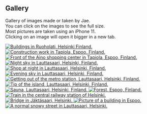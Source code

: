 ## Gallery

Gallery of images made or taken by Jae.  
You can click on the images to see the full size.  
Most pictures are taken using an iPhone 11.  
Clicking on an image will open it bigger in a new tab.


<div class="gallery">
<a target="_blank" href="https://bm.jae.fi/web/jae.fi/img/IMG_0489.JPEG">
<picture>
    <source type="image/avif" srcset="https://bm.jae.fi/web/jae.fi/avif/IMG_0489.avif">
    <source type="image/jpeg" srcset="https://bm.jae.fi/web/jae.fi/img/IMG_0489.JPEG">
    <img data-src="https://bm.jae.fi/web/jae.fi/img/IMG_0489.JPEG" alt="Buildings in Ruoholati, Helsinki Finland." />
</picture>
</a>
<a target="_blank" href="https://bm.jae.fi/web/jae.fi/img/IMG_3439.JPEG">
<picture>
    <source type="image/avif" srcset="https://bm.jae.fi/web/jae.fi/avif/IMG_3439.avif">
    <source type="image/jpeg" srcset="https://bm.jae.fi/web/jae.fi/img/IMG_3439.JPEG">
    <img data-src="https://bm.jae.fi/web/jae.fi/img/IMG_3439.JPEG" alt="Construction work in Tapiola, Espoo, Finland." />
</picture>
</a>
<a target="_blank" href="https://bm.jae.fi/web/jae.fi/img/IMG_3446.JPEG">
<picture>
    <source type="image/avif" srcset="https://bm.jae.fi/web/jae.fi/avif/IMG_3446.avif">
    <source type="image/jpeg" srcset="https://bm.jae.fi/web/jae.fi/img/IMG_3446.JPEG">
    <img data-src="https://bm.jae.fi/web/jae.fi/img/IMG_3446.JPEG" alt="Front of the Aino shopping center in Tapiola, Espoo, Finland." />
</picture>
</a>
<a target="_blank" href="https://bm.jae.fi/web/jae.fi/img/IMG_3855.jpeg">
<picture>
    <source type="image/avif" srcset="https://bm.jae.fi/web/jae.fi/avif/IMG_3855.avif">
    <source type="image/jpeg" srcset="https://bm.jae.fi/web/jae.fi/img/IMG_3855.jpeg">
    <img data-src="https://bm.jae.fi/web/jae.fi/img/IMG_3855.jpeg" alt="Night sky in Lauttasaari, Helsinki, Finland." />
</picture>
</a>
<a target="_blank" href="https://bm.jae.fi/web/jae.fi/img/IMG_3861.JPEG">
<picture>
    <source type="image/avif" srcset="https://bm.jae.fi/web/jae.fi/avif/IMG_3861.avif">
    <source type="image/jpeg" srcset="https://bm.jae.fi/web/jae.fi/img/IMG_3861.JPEG">
    <img data-src="https://bm.jae.fi/web/jae.fi/img/IMG_3861.JPEG" alt="Shop at night in Lauttasaari, Helsinki, Finland." />
</picture>
</a>
<a target="_blank" href="https://bm.jae.fi/web/jae.fi/img/IMG_4149.JPEG">
<picture>
    <source type="image/avif" srcset="https://bm.jae.fi/web/jae.fi/avif/IMG_4149.avif">
    <source type="image/jpeg" srcset="https://bm.jae.fi/web/jae.fi/img/IMG_4149.JPEG">
    <img data-src="https://bm.jae.fi/web/jae.fi/img/IMG_4149.JPEG" alt="Evening sky in Lauttasaari, Helsinki, Finland." />
</picture>
</a>
<a target="_blank" href="https://bm.jae.fi/web/jae.fi/img/IMG_4685.JPEG">
<picture>
    <source type="image/avif" srcset="https://bm.jae.fi/web/jae.fi/avif/IMG_4685.avif">
    <source type="image/jpeg" srcset="https://bm.jae.fi/web/jae.fi/img/IMG_4685.JPEG">
    <img data-src="https://bm.jae.fi/web/jae.fi/img/IMG_4685.JPEG" alt="Getting out of the metro station, Lauttasaari, Helsinki, Finland." class="lozad" />
</picture>
<a target="_blank" href="https://bm.jae.fi/web/jae.fi/img/IMG_5132.jpeg">
<picture>
    <source type="image/avif" srcset="https://bm.jae.fi/web/jae.fi/avif/IMG_5132.avif">
    <source type="image/jpeg" srcset="https://bm.jae.fi/web/jae.fi/img/IMG_5132.jpeg">
    <img data-src="https://bm.jae.fi/web/jae.fi/img/IMG_5132.jpeg" alt="Tip of the island, Lauttasaari, Helsinki, Finland." />
</picture>
</a>
<a target="_blank" href="https://bm.jae.fi/web/jae.fi/img/IMG_5382.jpeg">
<picture>
    <source type="image/avif" srcset="https://bm.jae.fi/web/jae.fi/avif/IMG_5382.avif">
    <source type="image/jpeg" srcset="https://bm.jae.fi/web/jae.fi/img/IMG_5382.jpeg">
    <img data-src="https://bm.jae.fi/web/jae.fi/img/IMG_5382.jpeg" alt="Sauna, Lauttasaari, Helsinki, Finland." />
</picture>
</a>
<a target="_blank" href="https://bm.jae.fi/web/jae.fi/img/IMG_6134.JPEG">
<picture>
    <source type="image/avif" srcset="https://bm.jae.fi/web/jae.fi/avif/IMG_6134.avif">
    <source type="image/jpeg" srcset="https://bm.jae.fi/web/jae.fi/img/IMG_6134.JPEG">
    <img data-src="https://bm.jae.fi/web/jae.fi/img/IMG_6134.JPEG" alt="Forest, Espoo, Finland." />
</picture>
<a target="_blank" href="https://bm.jae.fi/web/jae.fi/img/IMG_8506.JPEG">
<picture>
    <source type="image/avif" srcset="https://bm.jae.fi/web/jae.fi/avif/IMG_8506.avif">
    <source type="image/jpeg" srcset="https://bm.jae.fi/web/jae.fi/img/IMG_8506.JPEG">
    <img data-src="https://bm.jae.fi/web/jae.fi/img/IMG_8506.JPEG" alt="Train in the central railway station of Helsinki." />
</picture>
</a>
<a target="_blank" href="https://bm.jae.fi/web/jae.fi/img/IMG_8900.JPEG">
<picture>
    <source type="image/avif" srcset="https://bm.jae.fi/web/jae.fi/avif/IMG_8900.avif">
    <source type="image/jpeg" srcset="https://bm.jae.fi/web/jae.fi/img/IMG_8900.JPEG">
    <img data-src="https://bm.jae.fi/web/jae.fi/img/IMG_8900.JPEG" alt="Bridge in Jäktäsaari, Helsinki." />
</picture>
</a>
<a target="_blank" href="https://bm.jae.fi/web/jae.fi/img/IMG_9579.JPEG">
<picture>
    <source type="image/avif" srcset="https://bm.jae.fi/web/jae.fi/avif/IMG_9579.avif">
    <source type="image/jpeg" srcset="https://bm.jae.fi/web/jae.fi/img/IMG_9579.JPEG">
    <img data-src="https://bm.jae.fi/web/jae.fi/img/IMG_9579.JPEG" alt="Picture of a building in Espoo." />
</picture>
</a>
<a target="_blank" href="https://bm.jae.fi/web/jae.fi/img/IMG_0592.JPEG">
<picture>
    <source type="image/avif" srcset="https://bm.jae.fi/web/jae.fi/avif/IMG_0592.avif">
    <source type="image/jpeg" srcset="https://bm.jae.fi/web/jae.fi/img/IMG_0592.JPEG">
    <img data-src="https://bm.jae.fi/web/jae.fi/img/IMG_0592.JPEG" alt="A normal snowy street in Lauttasaari, Helsinki." />
</picture>
</a>
</div>
</a>

